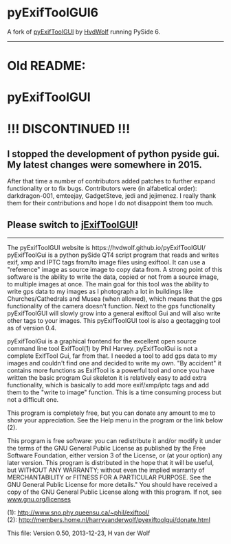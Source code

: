 # pyExifToolGUI6

A fork of [pyExifToolGUI](https://hvdwolf.github.io/pyExifToolGUI/) by [HvdWolf](https://github.com/hvdwolf) running PySide 6.

----
# Old README:

# pyExifToolGUI

# !!! DISCONTINUED !!!
## I stopped the development of python pyside gui. My latest changes were somewhere in 2015. 
After that time a number of contributors added patches to further expand functionality or to fix bugs.
Contributors were (in alfabetical order): darkdragon-001, emteejay, GadgetSteve, jedi and jejimenez.
I really thank them for their contributions and hope I do not disappoint them too much.

## Please switch to [jExifToolGUI](https://github.com/hvdwolf/jExifToolGUI/releases)!

<hr>
The pyExifToolGUI website is https://hvdwolf.github.io/pyExifToolGUI/
<br><rr>
pyExifToolGui is a python pySide QT4 script program that reads and writes
exif, xmp and IPTC tags from/to image files using exiftool. It can use a
"reference" image as source image to copy data from. 
A strong point of this software is the ability to write the data,
copied or not from a source image, to multiple images at once.
The main goal for this tool was the ability to write gps data to my images as I
photograph a lot in buildings like Churches/Cathedrals and Musea (when allowed),
which means that the gps functionality of the camera doesn't function.
Next to the gps functionality pyExifToolGUI will slowly grow into a general 
exiftool Gui and will also write other tags to your images.
This pyExifToolGUI tool is also a geotagging tool as of version 0.4.

pyExifToolGui is a graphical frontend for the excellent open source
command line tool ExifTool(1) by Phil Harvey.
pyExifToolGui is not a complete ExifTool Gui, far from that.
I needed a tool to add gps data to my images and couldn't find one
and decided to write my own. 
"By accident" it contains more functions as ExifTool is a powerful tool
and once you have written the basic program Gui skeleton it is relatively easy
to add extra functionality, which is basically to add more exif/xmp/iptc 
tags and add them to the "write to image" function. This is a time consuming 
process but not a difficult one.

This program is completely free, but you can donate any amount to me to show
your appreciation. See the Help menu in the program or the link below (2).

This program is free software: you can redistribute it and/or
modify it under the terms of the GNU General Public License
as published by the Free Software Foundation, either version
3 of the License, or (at your option) any later version.
This program is distributed in the hope that it will be useful,
but WITHOUT ANY WARRANTY; without even the implied
warranty of MERCHANTABILITY or FITNESS FOR A PARTICULAR
PURPOSE.  See the GNU General Public License for more details."
You should have received a copy of the GNU General Public
License along with this program.  If not, see www.gnu.org/licenses


(1): http://www.sno.phy.queensu.ca/~phil/exiftool/<br>
(2): http://members.home.nl/harryvanderwolf/pyexiftoolgui/donate.html


This file: Version 0.50, 2013-12-23, H van der Wolf
